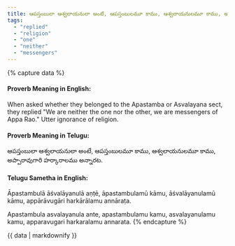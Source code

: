 ```yaml
---
title: ఆపస్తంబులా ఆశ్వలాయనులా అంటే, ఆపస్తంబులమూ కాము, ఆశ్వలాయనులమూ కాము, అప్పారావుగారి హర్కారాలము అన్నారట.
tags:
  - "replied"
  - "religion"
  - "one"
  - "neither"
  - "messengers"
---
```


{% capture data %}
#### Proverb Meaning in English:
When asked whether they belonged to the Apastamba or Asvalayana sect, they replied "We are neither the one nor the other, we are messengers of Appa Rao."
Utter ignorance of religion.

#### Proverb Meaning in Telugu:
ఆపస్తంబులా ఆశ్వలాయనులా అంటే, ఆపస్తంబులమూ కాము, ఆశ్వలాయనులమూ కాము, అప్పారావుగారి హర్కారాలము అన్నారట.

#### Telugu Sametha in English:
Āpastambulā āśvalāyanulā aṇṭē, āpastambulamū kāmu, āśvalāyanulamū kāmu, appārāvugāri harkārālamu annāraṭa.

Apastambula asvalayanula ante, apastambulamu kamu, asvalayanulamu kamu, apparavugari harkaralamu annarata.
{% endcapture %}

{{ data | markdownify }}


